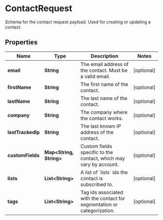 

# ContactRequest

Schema for the contact request payload. Used for creating or updating a contact.

## Properties

| Name | Type | Description | Notes |
|------------ | ------------- | ------------- | -------------|
|**email** | **String** | The email address of the contact. Must be a valid email. |  [optional] |
|**firstName** | **String** | The first name of the contact. |  [optional] |
|**lastName** | **String** | The last name of the contact. |  [optional] |
|**company** | **String** | The company where the contact works. |  [optional] |
|**lastTrackedIp** | **String** | The last known IP address of the contact. |  [optional] |
|**customFields** | **Map&lt;String, String&gt;** | Custom fields specific to the contact, which may vary by account. |  [optional] |
|**lists** | **List&lt;String&gt;** | A list of &#x60;lists&#x60; ids the contact is subscribed to. |  [optional] |
|**tags** | **List&lt;String&gt;** | Tag ids associated with the contact for segmentation or categorization. |  [optional] |



